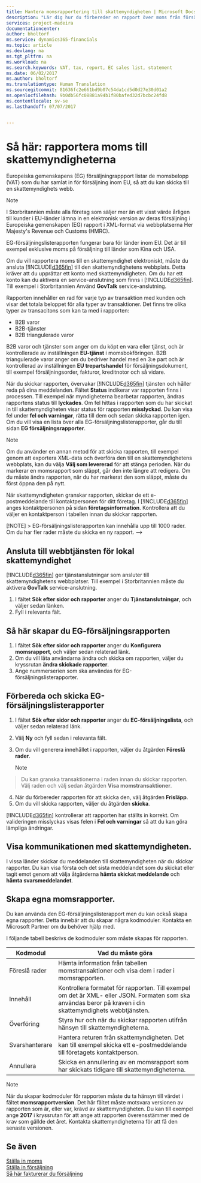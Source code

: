 ```yaml
---
title: Hantera momsrapportering till skattemyndigheten | Microsoft Docs
description: "Lär dig hur du förbereder en rapport över moms från försäljning under en period och skickar rapporten till en skattemyndighet."
services: project-madeira
documentationcenter: 
author: bholtorf
ms.service: dynamics365-financials
ms.topic: article
ms.devlang: na
ms.tgt_pltfrm: na
ms.workload: na
ms.search.keywords: VAT, tax, report, EC sales list, statement
ms.date: 06/02/2017
ms.author: bholtorf
ms.translationtype: Human Translation
ms.sourcegitcommit: 81636fc2e661bd9b07c54da1cd5d0d27e30d01a2
ms.openlocfilehash: 9b0db56fc08881a94b1f80bafed32d7bcbc24fd8
ms.contentlocale: sv-se
ms.lasthandoff: 07/07/2017


---
```


# <a name="how-to-report-vat-to-tax-authorities"></a>Så här: rapportera moms till skattemyndigheterna
Europeiska gemenskapens (EG) försäljningrappport listar de momsbelopp (VAT) som du har samlat in för försäljning inom EU, så att du kan skicka till en skattemyndighets webb.

> [!NOTE]  
>   I Storbritannien måste alla företag som säljer mer än ett visst värde årligen till kunder i EU-länder lämna in en elektronisk version av deras försäljning i Europeiska gemenskapen (EG) rapport i XML-format via webbplatserna Her Majesty's Revenue och Customs (HMRC).

EG-försäljningslisterapporten fungerar bara för länder inom EU. Det är till exempel exklusive moms på försäljning till länder som Kina och USA.

Om du vill rapportera moms till en skattemyndighet elektroniskt, måste du ansluta [!INCLUDE[d365fin](includes/d365fin_md.md)] till den skattemyndighetens webbplats. Detta kräver att du upprättar ett konto med skattemyndigheten. Om du har ett konto kan du aktivera en service-anslutning som finns i [!INCLUDE[d365fin](includes/d365fin_md.md)]. Till exempel i Storbritannien Använd **GovTalk** service-anslutning.

Rapporten innehåller en rad för varje typ av transaktion med kunden och visar det totala beloppet för alla typer av transaktioner. Det finns tre olika typer av transacitons som kan ta med i rapporten:  
  
* B2B varor  
* B2B-tjänster  
* B2B triangulerade varor  
  
B2B varor och tjänster som anger om du köpt en vara eller tjänst, och är kontrollerade av inställningen **EU-tjänst** i momsbokföringen. B2B triangulerade varor anger om du bedriver handel med en 3:e part och är kontrollerad av inställningen **EU trepartshandel** för försäljningsdokument, till exempel försäljningsorder, fakturor, kreditnotor och så vidare.  
  
När du skickar rapporten, övervakar [!INCLUDE[d365fin](includes/d365fin_md.md)] tjänsten och håller reda på dina meddelanden. Fältet **Status** indikerar var rapporten finns i processen. Till exempel när myndigheterna bearbetar rapporten, ändras rapportens status till **lyckades**. Om fel hittas i rapporten som du har skickat in till skattemyndigheten visar status för rapporten **misslyckad**. Du kan visa fel under **fel och varningar**, rätta till dem och sedan skicka rapporten igen. Om du vill visa en lista över alla EG-försäljningslisterapporter, går du till sidan **EG försäljningsrapporter**.  
  
> [!NOTE]  
>   Om du använder en annan metod för att skicka rapporten, till exempel genom att exportera XML-data och överföra den till en skattemyndighetens webbplats, kan du välja **Välj som levererad** för att stänga perioden. När du markerar en momsrapport som släppt, går den inte längre att redigera. Om du måste ändra rapporten, när du har markerat den som släppt, måste du först öppna den på nytt. 
  
När skattemyndigheten granskar rapporten, skickar de ett e-postmeddelande till kontaktpersonen för ditt företag. I [!INCLUDE[d365fin](includes/d365fin_md.md)] anges kontaktpersonen på sidan **företagsinformation**. Kontrollera att du väljer en kontaktperson i tabellen innan du skickar rapporten.

<!--> [!NOTE]  
>   EG-försäljningslisterapporten kan innehålla upp till 1000 rader. Om du har fler rader måste du skicka en ny rapport. -->

## <a name="to-connect-to-your-tax-authoritys-web-service"></a>Ansluta till webbtjänsten för lokal skattemyndighet
[!INCLUDE[d365fin](includes/d365fin_md.md)] ger tjänstanslutningar som ansluter till skattemyndighetens webbplatser. Till exempel i Storbritannien måste du aktivera **GovTalk** service-anslutning.  

1. I fältet **Sök efter sidor och rapporter** anger du **Tjänstanslutningar**, och väljer sedan länken. <!-- remember to get the updated text for this-->  
2. Fyll i relevanta fält.  

## <a name="to-set-up-the-ec-sales-list-report"></a>Så här skapar du EG-försäljningsrapporten
1. I fältet **Sök efter sidor och rapporter** anger du **Konfigurera momsrapport**, och väljer sedan relaterad länk.  
2. Om du vill låta användarna ändra och skicka om rapporten, väljer du kryssrutan **ändra skickade rapporter**.  
3. Ange nummerserien som ska användas för EG-försäljningslisterapporter.  

## <a name="to-prepare-and-submit-the-ec-sales-list-report"></a>Förbereda och skicka EG-försäljningslisterapporter
1. I fältet **Sök efter sidor och rapporter** anger du **EC-försäljningslista**, och väljer sedan relaterad länk.  
2. Välj **Ny** och fyll sedan i relevanta fält.  
3. Om du vill generera innehållet i rapporten, väljer du åtgärden **Föreslå rader**.  

    > [!NOTE]  
>   Du kan granska transaktionerna i raden innan du skickar rapporten. Välj raden och välj sedan åtgärden **Visa momstransaktioner**.  
4. När du förbereder rapporten för att skicka den, välj åtgärden **Frisläpp**.  
5. Om du vill skicka rapporten, väljer du åtgärden **skicka**.  
  
[!INCLUDE[d365fin](includes/d365fin_md.md)] kontrollerar att rapporten har ställts in korrekt. Om valideringen misslyckas visas felen i **Fel och varningar** så att du kan göra lämpliga ändringar.

## <a name="viewing-communications-with-your-tax-authority"></a>Visa kommunikationen med skattemyndigheten.
I vissa länder skickar du meddelanden till skattemyndigheten när du skickar rapporter. Du kan visa första och det sista meddelandet som du skickat eller tagit emot genom att välja åtgärderna **hämta skickat meddelande** och **hämta svarsmeddelandet**.  

## <a name="configuring-your-own-vat-reports"></a>Skapa egna momsrapporter.
Du kan använda den EG-försäljningslisterapport men du kan också skapa egna rapporter. Detta innebär att du skapar några kodmoduler. Kontakta en Microsoft Partner om du behöver hjälp med.  
    
I följande tabell beskrivs de kodmoduler som måste skapas för rapporten.

| Kodmodul | Vad du måste göra |
|----|-----|
|Föreslå rader| Hämta information från tabellen momstransaktioner och visa dem i rader i momsrapporten.|
|Innehåll | Kontrollera formatet för rapporten. Till exempel om det är XML- eller JSON. Formaten som ska användas beror på kraven i din skattemyndighets webbtjänsten. |
|Överföring | Styra hur och när du skickar rapporten utifrån hänsyn till skattemyndigheterna. |
|Svarshanterare | Hantera returen från skattemyndigheten. Det kan till exempel skicka ett e-postmeddelande till företagets kontaktperson. |
|Annullera | Skicka en annullering av en momsrapport som har skickats tidigare till skattemyndigheterna. |

> [!NOTE]  
>   När du skapar kodmoduler för rapporten måste du ta hänsyn till värdet i fältet **momsrapportversion**. Det här fältet måste motsvara versionen av rapporten som är, eller var, krävd av skattemyndigheten. Du kan till exempel ange **2017** i kryssrutan för att ange att rapporten överensstämmer med de krav som gällde det året. Kontakta skattemyndigheterna för att få den senaste versionen.  

## <a name="see-also"></a>Se även
[Ställa in moms](finance-setup-vat.md)  
[Ställa in försäljning](sales-setup-sales.md)  
[Så här fakturerar du försäljning](sales-setup-sales.md)  

